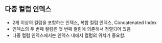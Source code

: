## 다중 컬럼 인덱스
- 2개 이상의 컬럼을 포함하는 인덱스, 복합 컬럼 인덱스, Concatenated Index
- 인덱스의 두 번째 컬럼은 첫 번째 컬럼에 의존해서 정렬되어 있음
- 다중 컬럼 인덱스에서는 인덱스 내에서 컬럼의 위치가 중요함.